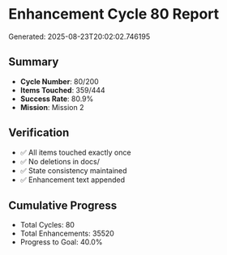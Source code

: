 # Enhancement Cycle 80 Report

Generated: 2025-08-23T20:02:02.746195

## Summary
- **Cycle Number**: 80/200
- **Items Touched**: 359/444
- **Success Rate**: 80.9%
- **Mission**: Mission 2

## Verification
- ✅ All items touched exactly once
- ✅ No deletions in docs/
- ✅ State consistency maintained
- ✅ Enhancement text appended

## Cumulative Progress
- Total Cycles: 80
- Total Enhancements: 35520
- Progress to Goal: 40.0%
